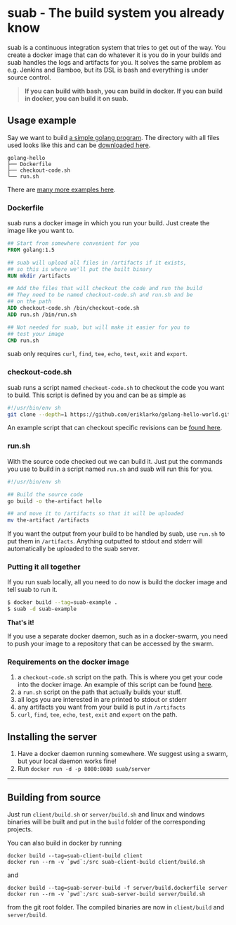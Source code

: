 # suab - The build system you already know

suab is a continuous integration system that tries to get out of the way. You create a docker image that can do whatever it is you do in your builds and suab handles the logs and artifacts for you. It solves the same problem as e.g. Jenkins and Bamboo, but its DSL is bash and everything is under source control.

> **If you can build with bash, you can build in docker. If you can build in docker, you can build it on suab.**

## Usage example
Say we want to build [a simple golang program](https://github.com/eriklarko/golang-hello-world). The directory with all files used looks like this and can be [downloaded here](https://github.com/SaferSocietyGroup/suab/blob/master/examples/golang-hello).

```
golang-hello
├── Dockerfile
├── checkout-code.sh
└── run.sh
```

There are [many more examples here](https://github.com/SaferSocietyGroup/suab/blob/master/examples).

### Dockerfile
suab runs a docker image in which you run your build. Just create the image like you want to.

```dockerfile
## Start from somewhere convenient for you
FROM golang:1.5

## suab will upload all files in /artifacts if it exists,
## so this is where we'll put the built binary
RUN mkdir /artifacts

## Add the files that will checkout the code and run the build
## They need to be named checkout-code.sh and run.sh and be
## on the path
ADD checkout-code.sh /bin/checkout-code.sh
ADD run.sh /bin/run.sh

## Not needed for suab, but will make it easier for you to
## test your image
CMD run.sh
```
suab only requires `curl`, `find`, `tee`, `echo`, `test`, `exit` and `export`.

### checkout-code.sh
suab runs a script named `checkout-code.sh` to checkout the code you want to build. This script is defined by you and can be as simple as
```bash
#!/usr/bin/env sh
git clone --depth=1 https://github.com/eriklarko/golang-hello-world.git /go/src
```
An example script that can checkout specific revisions can be [found here](https://github.com/SaferSocietyGroup/suab/blob/master/client/clone.sh).

### run.sh
With the source code checked out we can build it. Just put the commands you use to build in a script named `run.sh` and suab will run this for you. 
```bash
#!/usr/bin/env sh

## Build the source code
go build -o the-artifact hello

## and move it to /artifacts so that it will be uploaded
mv the-artifact /artifacts
```
If you want the output from your build to be handled by suab, use `run.sh` to put them in `/artifacts`. Anything outputted to stdout and stderr will automatically be uploaded to the suab server.

### Putting it all together
If you run suab locally, all you need to do now is build the docker image and tell suab to run it.
```bash
$ docker build --tag=suab-example .
$ suab -d suab-example
```
**That's it!**

If you use a separate docker daemon, such as in a docker-swarm, you need to push your image to a repository that can be accessed by the swarm.

### Requirements on the docker image
1. a `checkout-code.sh` script on the path. This is where you get your code into the docker image. An example of this script can be found [here](https://github.com/SaferSocietyGroup/suab/blob/master/client/clone.sh).
2. a `run.sh` script on the path that actually builds your stuff.
3. all logs you are interested in are printed to stdout or stderr
4. any artifacts you want from your build is put in `/artifacts`
5. `curl`, `find`, `tee`, `echo`, `test`, `exit` and `export` on the path.


## Installing the server
1. Have a docker daemon running somewhere. We suggest using a swarm, but your local daemon works fine!
2. Run `docker run -d -p 8080:8080 suab/server`

---

## Building from source
Just run `client/build.sh` or `server/build.sh` and linux and windows binaries will be built and put in the `build` folder of the corresponding projects.

You can also build in docker by running
```
docker build --tag=suab-client-build client
docker run --rm -v `pwd`:/src suab-client-build client/build.sh
```
and
```
docker build --tag=suab-server-build -f server/build.dockerfile server
docker run --rm -v `pwd`:/src suab-server-build server/build.sh
```
from the git root folder. The compiled binaries are now in `client/build` and `server/build`.
